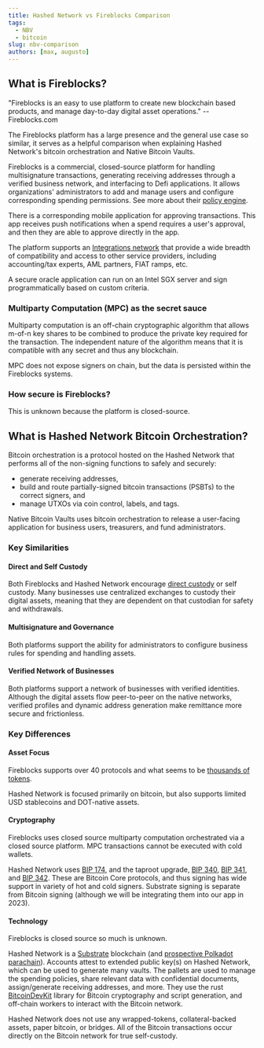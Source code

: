 ```yaml
---
title: Hashed Network vs Fireblocks Comparison
tags:
  - NBV
  - bitcoin
slug: nbv-comparison
authors: [max, augusto]
---
```

<head>
  <title>Hashed Network vs Fireblocks Comparison</title>
  <meta charSet="utf-8" />
  <meta property="og:image" content="https://docs.hashed.network/img/nbv.png" />
  <meta property="og:description" content="F" />
  <meta property="og:title" content="Hashed Network vs Fireblocks Comparison" />
  <meta property="og:url" content="https://docs.hashed.network/blog/nbv-comparison" />
</head>

## What is Fireblocks? 

"Fireblocks is an easy to use platform to create new blockchain based products, and manage day-to-day digital asset operations." -- Fireblocks.com

The Fireblocks platform has a large presence and the general use case so similar, it serves as a helpful comparison when explaining Hashed Network's bitcoin orchestration and Native Bitcoin Vaults. 

Fireblocks is a commercial, closed-source platform for handling multisignature transactions, generating receiving addresses through a verified business network, and interfacing to Defi applications. It allows organizations' administrators to add and manage users and configure corresponding spending permissions. See more about their [policy engine](https://www.fireblocks.com/platforms/governance-%e2%80%a8policy-engine/).

There is a corresponding mobile application for approving transactions. This app receives push notifications when a spend requires a user's approval, and then they are able to approve directly in the app.

The platform supports an [Integrations network](https://www.fireblocks.com/integrations) that provide a wide breadth of compatibility and access to other service providers, including accounting/tax experts, AML partners, FIAT ramps, etc. 

A secure oracle application can run on an Intel SGX server and sign programmatically based on custom criteria.

### Multiparty Computation (MPC) as the secret sauce
Multiparty computation is an off-chain cryptographic algorithm that allows m-of-n key shares to be combined to produce the private key required for the transaction. The independent nature of the algorithm means that it is compatible with any secret and thus any blockchain. 

MPC does not expose signers on chain, but the data is persisted within the Fireblocks systems. 

### How secure is Fireblocks? 
This is unknown because the platform is closed-source.

## What is Hashed Network Bitcoin Orchestration? 

Bitcoin orchestration is a protocol hosted on the Hashed Network that performs all of the non-signing functions to safely and securely:  
- generate receiving addresses, 
- build and route partially-signed bitcoin transactions (PSBTs) to the correct signers, and 
- manage UTXOs via coin control, labels, and tags. 

Native Bitcoin Vaults uses bitcoin orchestration to release a user-facing application for business users, treasurers, and fund administrators.

### Key Similarities
#### Direct and Self Custody
Both Fireblocks and Hashed Network encourage [direct custody](https://drive.google.com/file/d/1YJwp0TtCO8HUHuKfl7OFB51M8j9WYhKR/view?usp=sharing) or self custody. Many businesses use centralized exchanges to custody their digital assets, meaning that they are dependent on that custodian for safety and withdrawals. 

#### Multisignature and Governance 
Both platforms support the ability for administrators to configure business rules for spending and handling assets.

#### Verified Network of Businesses
Both platforms support a network of businesses with verified identities. Although the digital assets flow peer-to-peer on the native networks, verified profiles and dynamic address generation make remittance more secure and frictionless. 

### Key Differences

#### Asset Focus
Fireblocks supports over 40 protocols and what seems to be [thousands of tokens](https://www.fireblocks.com/integrations/tokens/). 

Hashed Network is focused primarily on bitcoin, but also supports limited USD stablecoins and DOT-native assets.

#### Cryptography
Fireblocks uses closed source multiparty computation orchestrated via a closed source platform. MPC transactions cannot be executed with cold wallets. 

Hashed Network uses [BIP 174](https://en.bitcoin.it/wiki/BIP_0174), and the taproot upgrade, [BIP 340](https://en.bitcoin.it/wiki/BIP_0340), [BIP 341](https://en.bitcoin.it/wiki/BIP_0341), and [BIP 342](https://en.bitcoin.it/wiki/BIP_0342). These are Bitcoin Core protocols, and thus signing has wide support in variety of hot and cold signers. Substrate signing is separate from Bitcoin signing (although we will be integrating them into our app in 2023).


#### Technology
Fireblocks is closed source so much is unknown.

Hashed Network is a [Substrate](https://substrate.dev) blockchain (and [prospective Polkadot parachain](https://polkadot.js.org/apps/#/parachains/crowdloan)). Accounts attest to extended public key(s) on Hashed Network, which can be used to generate many vaults. The pallets are used to manage the spending policies, share relevant data with confidential documents, assign/generate receiving addresses, and more. They use the rust [BitcoinDevKit](https://bitcoindevkit.org) library for Bitcoin cryptography and script generation, and off-chain workers to interact with the Bitcoin network.

Hashed Network does not use any wrapped-tokens, collateral-backed assets, paper bitcoin, or bridges. All of the Bitcoin transactions occur directly on the Bitcoin network for true self-custody.

